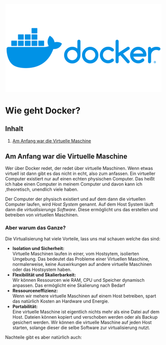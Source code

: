 ![docker logo](images/Docker-Logo.png "Das Docker Logo")
# Wie geht Docker?
## Inhalt
 1. [Am Anfang war die Virtuelle Maschine](#am-anfang-war-die-virtuelle-maschine)


## Am Anfang war die Virtuelle Maschine

Wer über Docker redet, der redet über virtuelle Maschinen. Wenn etwas virtuell ist dann gibt es das nicht in echt, also zum anfassen.
Ein virtueller Computer existiert nur auf einen echten physischen Computer. Das heißt ich habe einen Computer in meinem Computer und davon kann ich
,theoretisch, unendlich viele haben.

Der Computer der physisch existiert und auf dem dann die virtuellen Computer laufen, wird *Host System* genannt. Auf dem Host System läuft dann die *virtualisierungs Software*. Diese ermöglicht uns das erstellen und betreiben von virtuellen Maschinen.

### Aber warum das Ganze?
Die Virtualisierung hat viele Vorteile, lass uns mal schauen welche das sind:
- **Isolation und Sicherheit:**  
Virtuelle Maschinen laufen in einer, vom Hostsytem, isolierten Umgebung. Das bedeutet das Probleme einer Virtuellen Maschine, normalerweise, keine Auswirkungen auf andere virtuelle Maschinen oder das Hostsystem haben.
- **Flexibilität und Skalierbarkeit:**  
Wir können Ressourcen wie RAM, CPU und Speicher dynamisch anpassen. Das ermöglicht eine Skalierung nach Bedarf
- **Ressourceneffizienz:**  
Wenn wir mehere virtuelle Maschinen auf einem Host betreiben, spart das natürlich Kosten an Hardware und Energie.
- **Portabilität:**  
Eine virtuelle Maschine ist eigentlich nichts mehr als eine Datei auf dem Host. Dateien können kopiert und verschoben werden oder als Backup gesichert werden. Wir können die virtuelle Maschine auf jeden Host starten, solange dieser die selbe Software zur virtualisierung nutzt.

Nachteile gibt es aber natürlich auch:
